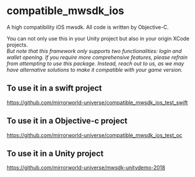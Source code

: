 # compatible_mwsdk_ios
A high compatibility iOS mwsdk. All code is written by Objective-C.

You can not only use this in your Unity project but also in your origin XCode projects.  
*But note that this framework only supports two functionalities: login and wallet opening. If you require more comprehensive features, please refrain from attempting to use this package. Instead, reach out to us, as we may have alternative solutions to make it compatible with your game version.*

## To use it in a swift project
https://github.com/mirrorworld-universe/compatible_mwsdk_ios_test_swift

## To use it in a Objective-c project
https://github.com/mirrorworld-universe/compatible_mwsdk_ios_test_oc

## To use it in a Unity project
https://github.com/mirrorworld-universe/mwsdk-unitydemo-2018


